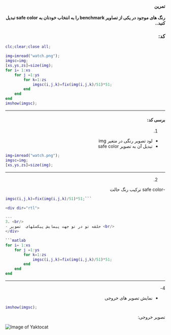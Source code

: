 <div dir="rtl">

#### تمرین <br />
#### رنگ های موجود در یکی از تصاویر benchmark را به انتخاب خودتان به safe color تبدیل کنید.. <br />



### کد:
</div>

```matlab
clc;clear;close all;

img=imread("watch.png");
imgsc=img;
[xs,ys,zs]=size(img);
for i= 1:xs
    for j =1:ys
        for k=1:zs
            imgsc(i,j,k)=fix(img(i,j,k)/51)*51;
        end
    end
end
imshow(imgsc);
```

<div dir="rtl">

---
#### برسی کد:

1. <br/>
- لود تصویر رنگی در متغیر img <br/>
- تبدیل آن به تصویر safe color <br/>
</div>

```matlab
img=imread("watch.png");
imgsc=img;
[xs,ys,zs]=size(img);
```
<div dir="rtl">

---
2. <br/>
-safe color ترکیب رنگ حالت <br />
</div>

```matlab
imgsc(i,j,k)=fix(img(i,j,k)/51)*51;```

<div dir="rtl">

---
3. <br/>
- حلقه تو در تو جهت پیمایش پیکسلهای  تصویر <br/>
</div>

```matlab
for i= 1:xs
    for j =1:ys
        for k=1:zs
            imgsc(i,j,k)=fix(img(i,j,k)/51)*51;
        end
    end
end
```
<div dir="rtl">

---
4-<br/>
- نمایش تصویر های خروجی 
</div>

```matlab
imshow(imgsc);
```
<div dir="rtl">
تصویر خروجی:<br />
</div>

![Image of Yaktocat](image.jpg)

